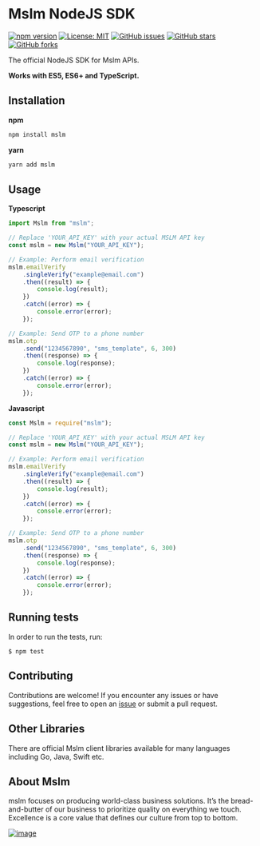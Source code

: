 # Mslm NodeJS SDK

[![npm version](https://badge.fury.io/js/%40mslm%2Fotp.svg)](https://badge.fury.io/js/%40mslm%2Fotp)
[![License: MIT](https://img.shields.io/badge/License-MIT-yellow.svg)](https://opensource.org/licenses/MIT)
[![GitHub issues](https://img.shields.io/github/issues/mslmio/sdk-nodejs)](https://github.com/mslmio/sdk-nodejs/issues)
[![GitHub stars](https://img.shields.io/github/stars/mslmio/sdk-nodejs)](https://github.com/mslmio/sdk-nodejs/stargazers)
[![GitHub forks](https://img.shields.io/github/forks/mslmio/sdk-nodejs)](https://github.com/mslmio/sdk-nodejs/network)

The official NodeJS SDK for Mslm APIs.

**Works with ES5, ES6+ and TypeScript.**

## Installation

**npm**

```bash
npm install mslm
```

**yarn**

```bash
yarn add mslm
```

## Usage

**Typescript**

```typescript
import Mslm from "mslm";

// Replace 'YOUR_API_KEY' with your actual MSLM API key
const mslm = new Mslm("YOUR_API_KEY");

// Example: Perform email verification
mslm.emailVerify
    .singleVerify("example@email.com")
    .then((result) => {
        console.log(result);
    })
    .catch((error) => {
        console.error(error);
    });

// Example: Send OTP to a phone number
mslm.otp
    .send("1234567890", "sms_template", 6, 300)
    .then((response) => {
        console.log(response);
    })
    .catch((error) => {
        console.error(error);
    });
```

**Javascript**

```javascript
const Mslm = require("mslm");

// Replace 'YOUR_API_KEY' with your actual MSLM API key
const mslm = new Mslm("YOUR_API_KEY");

// Example: Perform email verification
mslm.emailVerify
    .singleVerify("example@email.com")
    .then((result) => {
        console.log(result);
    })
    .catch((error) => {
        console.error(error);
    });

// Example: Send OTP to a phone number
mslm.otp
    .send("1234567890", "sms_template", 6, 300)
    .then((response) => {
        console.log(response);
    })
    .catch((error) => {
        console.error(error);
    });
```

## Running tests

In order to run the tests, run:

    $ npm test

## Contributing

Contributions are welcome! If you encounter any issues or have suggestions,
feel free to open an [issue](https://github.com/mslmio/sdk-nodejs/issues) or
submit a pull request.

## Other Libraries

There are official Mslm client libraries available for many languages including
Go, Java, Swift etc.

## About Mslm

mslm focuses on producing world-class business solutions. It’s the
bread-and-butter of our business to prioritize quality on everything we touch.
Excellence is a core value that defines our culture from top to bottom.

[![image](https://avatars.githubusercontent.com/u/50307970?s=200&v=4)](https://mslm.io/)
